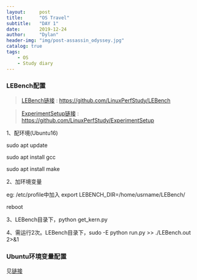 ```yaml
---
layout:     post
title:      "OS Travel"
subtitle:   "DAY 1"
date:       2019-12-24
author:     "Dylan"
header-img: "img/post-assassin_odyssey.jpg"
catalog: true
tags:
    - OS
    - Study diary
---
```




### LEBench配置

> [LEBench链接](https://github.com/LinuxPerfStudy/LEBench) : https://github.com/LinuxPerfStudy/LEBench

> [ExperimentSetup链接](https://github.com/LinuxPerfStudy/ExperimentSetup) : https://github.com/LinuxPerfStudy/ExperimentSetup

1、配环境(Ubuntu16)

sudo apt update

sudo apt install gcc

sudo apt install make

2、加环境变量

eg: /etc/profile中加入 export LEBENCH_DIR=/home/usrname/LEBench/

reboot

3、LEBench目录下，python get_kern.py

4、需运行2次。LEBench目录下，sudo -E python run.py >> ./LEBench.out 2>&1



### Ubuntu环境变量配置

见[链接](https://blog.csdn.net/netwalk/article/details/9455893)
